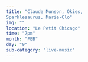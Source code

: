```yaml
---
title: "Claude Munson, Okies,
Sparklesaurus, Marie-Clo"
img: ""
location: "Le Petit Chicago"
time: "7pm"
month: "FEB"
day: "9"
sub-category: "live-music"
---
```

